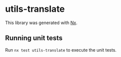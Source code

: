 # utils-translate

This library was generated with [Nx](https://nx.dev).

## Running unit tests

Run `nx test utils-translate` to execute the unit tests.
